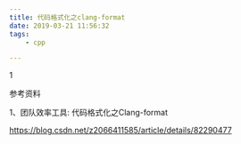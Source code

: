 ```yaml
---
title: 代码格式化之clang-format
date: 2019-03-21 11:56:32
tags:
	- cpp

---
```




1



参考资料

1、团队效率工具: 代码格式化之Clang-format

https://blog.csdn.net/z2066411585/article/details/82290477

